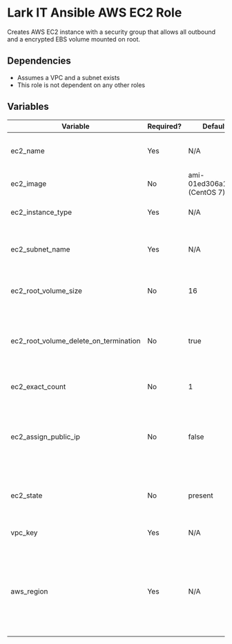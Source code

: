# Lark IT Ansible AWS EC2 Role

Creates AWS EC2 instance with a security group that allows all outbound and a encrypted EBS volume mounted on root. 

## Dependencies
- Assumes a VPC and a subnet exists
- This role is not dependent on any other roles

## Variables
| Variable | Required? | Default Value | Type | Description |
|----------|-----------|---------------|------|-------------|
| ec2_name | Yes | N/A | String | The value of the Name tag for the EC2 instance |
| ec2_image | No | ami-01ed306a12b7d1c96 (CentOS 7) | String | The id of the AMI image to use | 
| ec2_instance_type | Yes | N/A | String | The EC2 instance type or size |
| ec2_subnet_name | Yes | N/A | String | The name of the subnet to be connected to the EC2 instance |
| ec2_root_volume_size | No | 16 | Int | The size of the root EBS volume in Gigabytes |
| ec2_root_volume_delete_on_termination | No | true | Boolean | Whether or not to delete the attached EBS volumes upon instance termination |
| ec2_exact_count | No | 1 | Int | The number of instances to create | 
| ec2_assign_public_ip | No | false | Boolean | Whether to assign a dynamic public IP to the instance, not to be confused with EIP |
| ec2_state | No | present | String | Set to present to create or absent to destroy |
| vpc_key | Yes | N/A | String | The SSH key to install on the instance |
| aws_region | Yes | N/A | String | The AWS region name for the instance, can also be overridden with AWS_REGION environment variable |